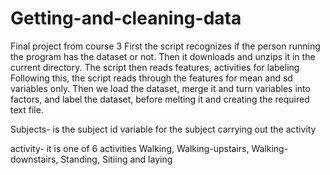 # Getting-and-cleaning-data
Final project from course 3
First the script recognizes if the person running the program has the dataset or not.
Then it downloads and unzips it in the current directory.
The script then reads features, activities for labeling
Following this, the script reads through the features for mean and sd variables only.
Then we load the dataset, merge it and turn variables into factors, and label the dataset, before melting it and creating the required text file.

Subjects- is the subject id variable for the subject carrying out the activity

activity- it is one of 6 activities
Walking, Walking-upstairs, Walking- downstairs, Standing, Sitiing and laying   
